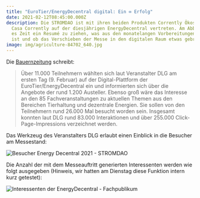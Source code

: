 ```yaml
---
title: "EuroTier/EnergyDecentral digital: Ein ∞ Erfolg"
date: 2021-02-12T08:45:00.000Z
description: Die STROMDAO ist mit ihren beiden Produkten Corrently Ökostrom und
  Casa Corrently auf der diesjährigen EnergyDecentral vertreten. Am Abbautag ist
  es Zeit ein Resumé zu ziehen, was aus den monatelangen Vorbereitungen geworden
  ist und ob das Verschieben der Messe in den digitalen Raum etwas gebracht hat.
image: img/agriculture-84702_640.jpg
---
```

Die [Bauernzeitung](https://bauernzeitung.at/eurotier-energydecentral-digital-grosses-interesse-an-der-premiere/) schreibt:

> Über 11.000 Teilnehmern wählten sich laut Veranstalter DLG am ersten Tag (9. Februar) auf der Digital-Plattform der EuroTier/EnergyDecentral ein und informierten sich über die Angebote der rund 1.200 Austeller. Ebenso groß wäre das Interesse an den 85 Fachveranstaltungen zu aktuellen Themen aus den Bereichen Tierhaltung und dezentrale Energien. Sie sollen von den Teilnehmern rund 26.000 Mal besucht worden sein. Insgesamt konnten laut DLG rund 83.000 Interaktionen und über 255.000 Click-Page-Impressions verzeichnet werden.

Das Werkzeug des Veranstalters DLG erlaubt einen Einblick in die Besucher am Messestand:

![Besucher Energy Decentral 2021 - STROMDAO](img/eurotier_besucher.png "Besucher Energy Decentral 2021 - STROMDAO")

Die Anzahl der mit dem Messeauftritt generierten Interessenten  werden wie folgt ausgegeben (Hinweis, wir hatten am Dienstag diese Funktion intern kurz getestet):

![Interessenten der EnergyDecentral - Fachpublikum](img/interessenten_energydecentral.png "Interessenten der EnergyDecentral - Fachpublikum")